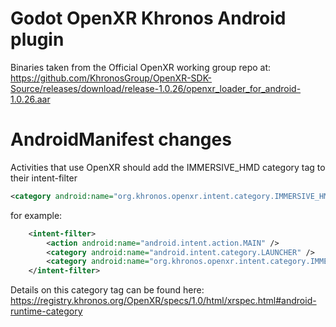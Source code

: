 # Godot OpenXR Khronos Android plugin

Binaries taken from the Official OpenXR working group repo at:
https://github.com/KhronosGroup/OpenXR-SDK-Source/releases/download/release-1.0.26/openxr_loader_for_android-1.0.26.aar

# AndroidManifest changes

Activities that use OpenXR should add the IMMERSIVE_HMD category tag to their intent-filter

```xml
<category android:name="org.khronos.openxr.intent.category.IMMERSIVE_HMD" />
```

for example:

```xml
    <intent-filter>
        <action android:name="android.intent.action.MAIN" />
        <category android:name="android.intent.category.LAUNCHER" />
        <category android:name="org.khronos.openxr.intent.category.IMMERSIVE_HMD" />
    </intent-filter>
```

Details on this category tag can be found here:
https://registry.khronos.org/OpenXR/specs/1.0/html/xrspec.html#android-runtime-category
